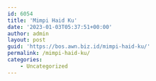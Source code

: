```yaml
---
id: 6054
title: 'Mimpi Haid Ku'
date: '2023-01-03T05:37:51+00:00'
author: admin
layout: post
guid: 'https://bos.awn.biz.id/mimpi-haid-ku/'
permalink: /mimpi-haid-ku/
categories:
    - Uncategorized
---
```


